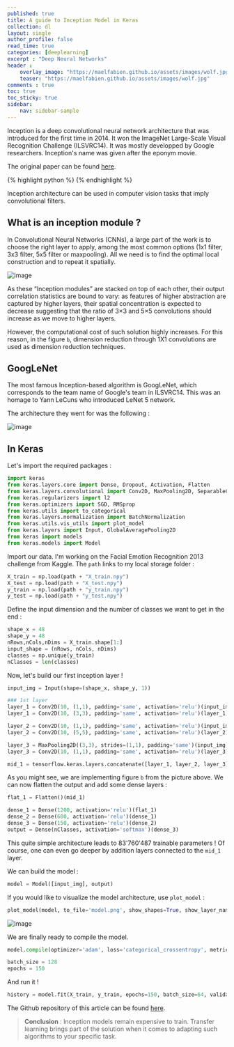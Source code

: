 ```yaml
---
published: true
title: A guide to Inception Model in Keras
collection: dl
layout: single
author_profile: false
read_time: true
categories: [deeplearning]
excerpt : "Deep Neural Networks"
header :
    overlay_image: "https://maelfabien.github.io/assets/images/wolf.jpg"
    teaser: "https://maelfabien.github.io/assets/images/wolf.jpg"
comments : true
toc: true
toc_sticky: true
sidebar:
    nav: sidebar-sample
---
```


Inception is a deep convolutional neural network architecture that was introduced for the first time in 2014. It won the ImageNet Large-Scale Visual Recognition Challenge (ILSVRC14). It was mostly developped by Google researchers. Inception's name was given after the eponym movie.

The original paper can be found [here](https://arxiv.org/pdf/1409.4842.pdf).

{% highlight python %}
{% endhighlight %}

Inception architecture can be used in computer vision tasks that imply convolutional filters.

## What is an inception module ?

In Convolutional Neural Networks (CNNs), a large part of the work is to choose the right layer to apply, among the most common options (1x1 filter, 3x3 filter, 5x5 filter or maxpooling). All we need is to find the optimal local construction and to repeat it spatially. 

![image](https://maelfabien.github.io/assets/images/inception.png)

As these “Inception modules” are stacked on top of each other, their output correlation statistics are bound to vary: as features of higher abstraction are captured by higher layers, their spatial concentration is expected to decrease suggesting that the ratio of 3×3 and 5×5 convolutions should increase as we move to higher layers.

However, the computational cost of such solution highly increases. For this reason, in the figure `b`, dimension reduction through 1X1 convolutions are used as dimension reduction techniques.

## GoogLeNet

The most famous Inception-based algorithm is GoogLeNet, which corresponds to the team name of Google's team in ILSVRC14. This was an homage to Yann LeCuns who introduced LeNet 5 network. 

The architecture they went for was the following :

![image](https://maelfabien.github.io/assets/images/lenet.png)

## In Keras 

Let's import the required packages :

```python
import keras 
from keras.layers.core import Dense, Dropout, Activation, Flatten
from keras.layers.convolutional import Conv2D, MaxPooling2D, SeparableConv2D
from keras.regularizers import l2
from keras.optimizers import SGD, RMSprop
from keras.utils import to_categorical
from keras.layers.normalization import BatchNormalization
from keras.utils.vis_utils import plot_model
from keras.layers import Input, GlobalAveragePooling2D
from keras import models
from keras.models import Model
```


Import our data. I'm working on the Facial Emotion Recognition 2013 challenge from Kaggle. The `path` links to my local storage folder :

``` python
X_train = np.load(path + "X_train.npy")
X_test = np.load(path + "X_test.npy")
y_train = np.load(path + "y_train.npy")
y_test = np.load(path + "y_test.npy")
````

Define the input dimension and the number of classes we want to get in the end :

``` python
shape_x = 48
shape_y = 48
nRows,nCols,nDims = X_train.shape[1:]
input_shape = (nRows, nCols, nDims)
classes = np.unique(y_train)
nClasses = len(classes)
```

Now, let's build our first inception layer !

```python
input_img = Input(shape=(shape_x, shape_y, 1))

### 1st layer
layer_1 = Conv2D(10, (1,1), padding='same', activation='relu')(input_img)
layer_1 = Conv2D(10, (3,3), padding='same', activation='relu')(layer_1)

layer_2 = Conv2D(10, (1,1), padding='same', activation='relu')(input_img)
layer_2 = Conv2D(10, (5,5), padding='same', activation='relu')(layer_2)

layer_3 = MaxPooling2D((3,3), strides=(1,1), padding='same')(input_img)
layer_3 = Conv2D(10, (1,1), padding='same', activation='relu')(layer_3)

mid_1 = tensorflow.keras.layers.concatenate([layer_1, layer_2, layer_3], axis = 3)
```

As you might see, we are implementing figure `b` from the picture above. We can now flatten the output and add some dense layers :

```python
flat_1 = Flatten()(mid_1)

dense_1 = Dense(1200, activation='relu')(flat_1)
dense_2 = Dense(600, activation='relu')(dense_1)
dense_3 = Dense(150, activation='relu')(dense_2)
output = Dense(nClasses, activation='softmax')(dense_3)
```

This quite simple architecture leads to 83'760'487 trainable parameters ! Of course, one can even go deeper by addition layers connected to the `mid_1` layer.

We can build the model :

```python
model = Model([input_img], output)
```

If you would like to visualize the model architecture, use `plot_model` :

```python
plot_model(model, to_file='model.png', show_shapes=True, show_layer_names=True)
```

![image](https://maelfabien.github.io/assets/images/inception_mod.png)

We are finally ready to compile the model.

```python
model.compile(optimizer='adam', loss='categorical_crossentropy', metrics=['accuracy'])

batch_size = 128
epochs = 150
```

And run it !

```python
history = model.fit(X_train, y_train, epochs=150, batch_size=64, validation_data=(X_test, y_test))
````

The Github repository of this article can be found [here](https://github.com/maelfabien/Machine_Learning_Tutorials).

> **Conclusion** : Inception models remain expensive to train. Transfer learning brings part of the solution when it comes to adapting such algorithms to your specific task. 
